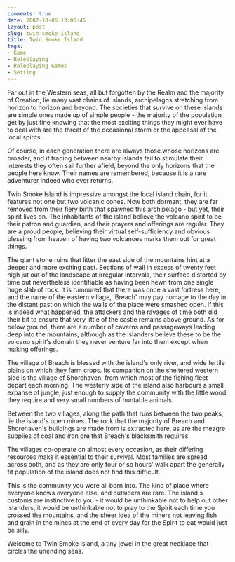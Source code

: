 ```yaml
---
comments: true
date: 2007-10-06 13:05:45
layout: post
slug: twin-smoke-island
title: Twin Smoke Island
tags:
- Game
- Roleplaying
- Roleplaying Games
- Setting
---
```


<p>Far out in the Western seas, all but forgotten by the Realm and the majority of Creation, lie many vast chains of islands, archipelagos stretching from horizon to horizon and beyond. The societies that survive on these islands are simple ones made up of simple people - the majority of the population get by just fine knowing that the most exciting things they might ever have to deal with are the threat of the occasional storm or the appeasal of the local spirits.</p>
<p>Of course, in each generation there are always those whose horizons are broader, and if trading between nearby islands fail to stimulate their interests they often sail further afield, beyond the only horizons that the people here know. Their names are remembered, because it is a rare adventurer indeed who ever returns.</p>
<p>Twin Smoke Island is impressive amongst the local island chain, for it features not one but two volcanic cones. Now both dormant, they are far removed from their fiery birth that spawned this archipelago - but yet, their spirit lives on. The inhabitants of the island believe the volcano spirit to be their patron and guardian, and their prayers and offerings are regular. They are a proud people, believing their virtual self-sufficiency and obvious blessing from heaven of having two volcanoes marks them out for great things.</p>
<p>The giant stone ruins that litter the east side of the mountains hint at a deeper and more exciting past. Sections of wall in excess of twenty feet high jut out of the landscape at irregular intervals, their surface distorted by time but nevertheless identifiable as having been hewn from one single huge slab of rock. It is rumoured that there was once a vast fortress here, and the name of the eastern village, &#039;Breach&#039; may pay homage to the day in the distant past on which the walls of the place were smashed open. If this is indeed what happened, the attackers and the ravages of time both did their bit to ensure that very little of the castle remains above ground. As for below ground, there are a number of caverns and passageways leading deep into the mountains, although as the islanders believe these to be the volcano spirit&#039;s domain they never venture far into them except when making offerings.</p>
<p>The village of Breach is blessed with the island&#039;s only river, and wide fertile plains on which they farm crops. Its companion on the sheltered western side is the village of Shorehaven, from which most of the fishing fleet depart each morning. The westerly side of the island also harbours a small expanse of jungle, just enough to supply the community with the little wood they require and very small numbers of huntable animals.</p>
<p>Between the two villages, along the path that runs between the two peaks, lie the island&#039;s open mines. The rock that the majority of Breach and Shorehaven&#039;s buildings are made from is extracted here, as are the meagre supplies of coal and iron ore that Breach&#039;s blacksmith requires.</p>
<p>The villages co-operate on almost every occasion, as their differing resources make it essential to their survival. Most families are spread across both, and as they are only four or so hours&#039; walk apart the generally fit population of the island does not find this difficult.</p>
<p>This is the community you were all born into. The kind of place where everyone knows everyone else, and outsiders are rare. The island&#039;s customs are instinctive to you - it would be unthinkable not to help out other islanders, it would be unthinkable not to pray to the Spirit each time you crossed the mountains, and the sheer idea of the miners not leaving fish and grain in the mines at the end of every day for the Spirit to eat would just be silly.</p>
<p>Welcome to Twin Smoke Island, a tiny jewel in the great necklace that circles the unending seas. </p>
